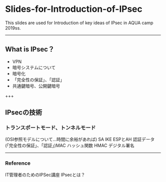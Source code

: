# Slides-for-Introduction-of-IPsec
This slides are used for Introduction of key ideas of IPsec in AQUA camp 2019ss.

---

## What is IPsec？

- VPN
- 暗号システムについて
- 暗号化
- 「完全性の保証」、「認証」
- 共通鍵暗号、公開鍵暗号
	
+++

## IPsecの技術

### トランスポートモード、トンネルモード
(OSI参照モデルについて...時間に余裕があれば)
SA
IKE
ESPとAH
認証データ(「完全性の保証」、「認証」)MAC
ハッシュ関数
HMAC
デジタル署名

---

### Reference 
IT管理者のためのIPSec講座
IPsecとは？
